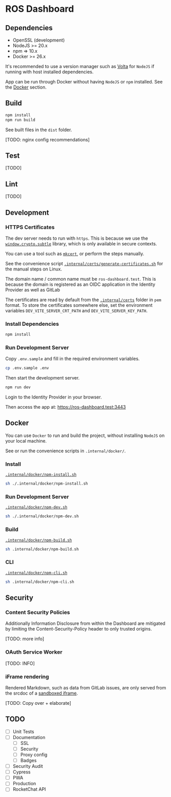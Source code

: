 # ROS Dashboard

## Dependencies

- OpenSSL (development)
- NodeJS >= 20.x
- npm => 10.x
- Docker >= 26.x

It's recommended to use a version manager such as [Volta](https://volta.sh/) for `NodeJS` if running with host installed dependencies.

App can be run through Docker without having `NodeJS` or `npm` installed. See the [Docker](#docker) section.

## Build

```sh
npm install
npm run build
```

See built files in the `dist` folder.

[TODO: nginx config recommendations]

## Test

[TODO]

## Lint

[TODO]

## Development

### HTTPS Certificates

The dev server needs to run with `https`. This is because we use the [`window.crypto.subtle`](https://developer.mozilla.org/en-US/docs/Web/API/Crypto/subtle) library, which is only available in secure contexts.

You can use a tool such as [`mkcert`](https://github.com/FiloSottile/mkcert), or perform the steps manually.

See the convenience script [`.internal/certs/generate-certificates.sh`](.internal/certs/generate-certificates.sh) for the manual steps on Linux.

The domain name / common name must be `ros-dashboard.test`. This is because the domain is registered as an OIDC application in the Identity Provider as well as GitLab

The certificates are read by default from the [`.internal/certs`](.internal/certs) folder in `pem` format. To store the certificates somewhere else, set the environment variables `DEV_VITE_SERVER_CRT_PATH` and `DEV_VITE_SERVER_KEY_PATH`.

### Install Dependencies

```sh
npm install
```

### Run Development Server

Copy `.env.sample` and fill in the required environment variables.

```sh
cp .env.sample .env
```

Then start the development server.

```sh
npm run dev
```

Login to the Identity Provider in your browser.

Then access the app at: <https://ros-dashboard.test:3443>

## Docker

You can use `Docker` to run and build the project, without installing `NodeJS` on your local machine.

See or run the convenience scripts in `.internal/docker/`.

### Install

[`.internal/docker/npm-install.sh`](/.internal/docker/npm-install.sh)

```sh
sh ./.internal/docker/npm-install.sh
```

### Run Development Server

[`.internal/docker/npm-dev.sh`](/.internal/docker/npm-dev.sh)

```sh
sh ./.internal/docker/npm-dev.sh
```

### Build

[`.internal/docker/npm-build.sh`](/.internal/docker/npm-build.sh)

```sh
sh .internal/docker/npm-build.sh
```

### CLI

[`.internal/docker/npm-cli.sh`](/.internal/docker/npm-cli.sh)

```sh
sh .internal/docker/npm-cli.sh
```

## Security

### Content Security Policies

Additionally Information Disclosure from within the Dashboard are mitigated by limiting the Content-Security-Policy header to only trusted origins.

[TODO: more info]

### OAuth Service Worker

[TODO: INFO]

### iFrame rendering

Rendered Markdown, such as data from GitLab issues, are only served from the srcdoc of a [sandboxed iframe](elements/ui/unsafe-content.js).

[TODO: Copy over + elaborate]

## TODO

- [ ] Unit Tests
- [ ] Documentation
  - [ ] SSL
  - [ ] Security
  - [ ] Proxy config
  - [ ] Badges
- [ ] Security Audit
- [ ] Cypress
- [ ] PWA
- [ ] Production
- [ ] RocketChat API
